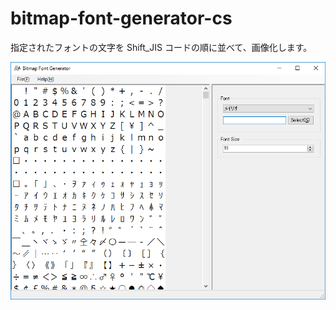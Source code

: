# bitmap-font-generator-cs

指定されたフォントの文字を Shift_JIS コードの順に並べて、画像化します。  

![Screenshot](https://github.com/wertrain/bitmap-font-generator-cs/blob/master/Screenshots/00.png)
